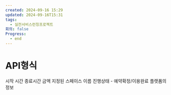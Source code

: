 ```yaml
---
created: 2024-09-16 15:29
updated: 2024-09-16T15:31
tags:
  - 실전서비스런칭프로젝트
회의: false
Progress:
  - end
---
```

# API형식
시작 시간
종료시간
금액
지정된 스페이스 이름
진행상태 - 예약확정/이용완료
플랫폼의 정보
